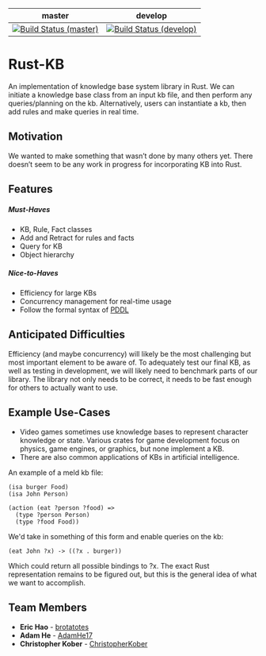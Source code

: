 | master | develop |
|:-:|:-:|
| [![Build Status (master)](https://travis-ci.org/LemonPancakes/rust-kb.svg?branch=master)](https://travis-ci.org/LemonPancakes/rust-kb) | [![Build Status (develop)](https://travis-ci.org/LemonPancakes/rust-kb.svg?branch=develop)](https://travis-ci.org/LemonPancakes/rust-kb) |

# Rust-KB

An implementation of knowledge base system library in Rust. We can initiate a knowledge base class from an input kb file, and then perform any queries/planning on the kb. Alternatively, users can instantiate a kb, then add rules and make queries in real time.

## Motivation

We wanted to make something that wasn’t done by many others yet. There doesn’t seem to be any work in progress for incorporating KB into Rust.

## Features

##### Must-Haves

* KB, Rule, Fact classes
* Add and Retract for rules and facts
* Query for KB
* Object hierarchy

##### Nice-to-Haves

* Efficiency for large KBs
* Concurrency management for real-time usage
* Follow the formal syntax of [PDDL](https://en.wikipedia.org/wiki/Planning_Domain_Definition_Language)

## Anticipated Difficulties

Efficiency (and maybe concurrency) will likely be the most challenging but most important element to be aware of. To adequately test our final KB, as well as testing in development, we will likely need to benchmark parts of our library. The library not only needs to be correct, it needs to be fast enough for others to actually want to use.

## Example Use-Cases

* Video games sometimes use knowledge bases to represent character knowledge or state. Various crates for game development focus on physics, game engines, or graphics, but none implement a KB.
* There are also common applications of KBs in artificial intelligence.

An example of a meld kb file:

```
(isa burger Food)
(isa John Person)

(action (eat ?person ?food) =>
  (type ?person Person)
  (type ?food Food))
```

We'd take in something of this form and enable queries on the kb:

```
(eat John ?x) -> ((?x . burger))
```

Which could return all possible bindings to ?x. The exact Rust representation remains to be figured out, but this is the general idea of what we want to accomplish.

## Team Members

* **Eric Hao** - [brotatotes](https://github.com/brotatotes)
* **Adam He** - [AdamHe17](https://github.com/AdamHe17)
* **Christopher Kober** - [ChristopherKober](https://github.com/ChristopherKober)

